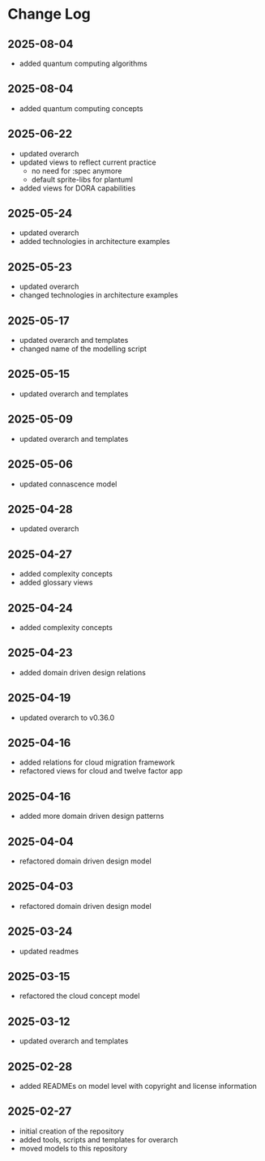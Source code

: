 # Change Log

## 2025-08-04
* added quantum computing algorithms

## 2025-08-04
* added quantum computing concepts

## 2025-06-22
* updated overarch
* updated views to reflect current practice
  * no need for :spec anymore
  * default sprite-libs for plantuml
* added views for DORA capabilities

## 2025-05-24
* updated overarch
* added technologies in architecture examples

## 2025-05-23
* updated overarch
* changed technologies in architecture examples

## 2025-05-17
* updated overarch and templates
* changed name of the modelling script

## 2025-05-15
* updated overarch and templates

## 2025-05-09
* updated overarch and templates

## 2025-05-06
* updated connascence model

## 2025-04-28
* updated overarch

## 2025-04-27
* added complexity concepts
* added glossary views

## 2025-04-24
* added complexity concepts

## 2025-04-23
* added domain driven design relations

## 2025-04-19
* updated overarch to v0.36.0

## 2025-04-16
* added relations for cloud migration framework
* refactored views for cloud and twelve factor app

## 2025-04-16
* added more domain driven design patterns

## 2025-04-04
* refactored domain driven design model

## 2025-04-03
* refactored domain driven design model

## 2025-03-24
* updated readmes

## 2025-03-15
* refactored the cloud concept model

## 2025-03-12
* updated overarch and templates

## 2025-02-28
* added READMEs on model level with copyright and license information

## 2025-02-27
* initial creation of the repository
* added tools, scripts and templates for overarch
* moved models to this repository
